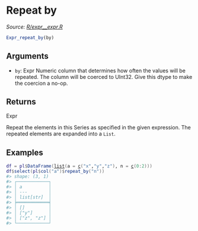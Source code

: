 # Repeat by

*Source: [R/expr__expr.R](https://github.com/pola-rs/r-polars/tree/main/R/expr__expr.R)*

```r
Expr_repeat_by(by)
```

## Arguments

- `by`: Expr Numeric column that determines how often the values will be repeated. The column will be coerced to UInt32. Give this dtype to make the coercion a no-op.

## Returns

Expr

Repeat the elements in this Series as specified in the given expression. The repeated elements are expanded into a `List`.

## Examples

<pre class='r-example'><code><span class='r-in'><span><span class='va'>df</span> <span class='op'>=</span> <span class='va'>pl</span><span class='op'>$</span><span class='fu'>DataFrame</span><span class='op'>(</span><span class='fu'><a href='https://rdrr.io/r/base/list.html'>list</a></span><span class='op'>(</span>a <span class='op'>=</span> <span class='fu'><a href='https://rdrr.io/r/base/c.html'>c</a></span><span class='op'>(</span><span class='st'>"x"</span>,<span class='st'>"y"</span>,<span class='st'>"z"</span><span class='op'>)</span>, n <span class='op'>=</span> <span class='fu'><a href='https://rdrr.io/r/base/c.html'>c</a></span><span class='op'>(</span><span class='fl'>0</span><span class='op'>:</span><span class='fl'>2</span><span class='op'>)</span><span class='op'>)</span><span class='op'>)</span></span></span>
<span class='r-in'><span><span class='va'>df</span><span class='op'>$</span><span class='fu'>select</span><span class='op'>(</span><span class='va'>pl</span><span class='op'>$</span><span class='fu'>col</span><span class='op'>(</span><span class='st'>"a"</span><span class='op'>)</span><span class='op'>$</span><span class='fu'>repeat_by</span><span class='op'>(</span><span class='st'>"n"</span><span class='op'>)</span><span class='op'>)</span></span></span>
<span class='r-out co'><span class='r-pr'>#&gt;</span> shape: (3, 1)</span>
<span class='r-out co'><span class='r-pr'>#&gt;</span> ┌────────────┐</span>
<span class='r-out co'><span class='r-pr'>#&gt;</span> │ a          │</span>
<span class='r-out co'><span class='r-pr'>#&gt;</span> │ ---        │</span>
<span class='r-out co'><span class='r-pr'>#&gt;</span> │ list[str]  │</span>
<span class='r-out co'><span class='r-pr'>#&gt;</span> ╞════════════╡</span>
<span class='r-out co'><span class='r-pr'>#&gt;</span> │ []         │</span>
<span class='r-out co'><span class='r-pr'>#&gt;</span> │ ["y"]      │</span>
<span class='r-out co'><span class='r-pr'>#&gt;</span> │ ["z", "z"] │</span>
<span class='r-out co'><span class='r-pr'>#&gt;</span> └────────────┘</span>
 </code></pre>